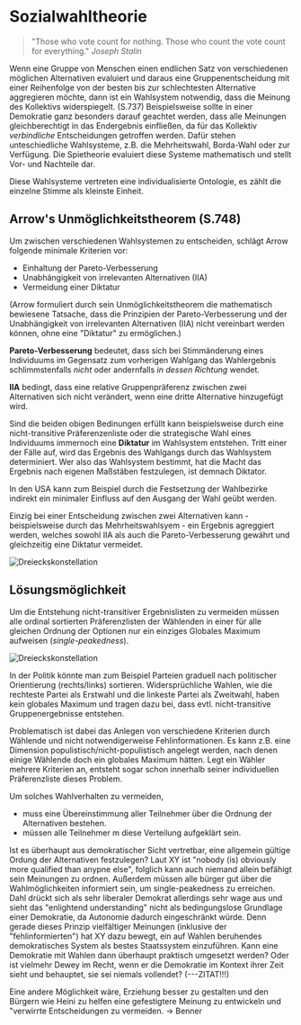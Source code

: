 # Sozialwahltheorie

> "Those who vote count for nothing.
> Those who count the vote count for everything."
> *Joseph Stalin*

Wenn eine Gruppe von Menschen einen endlichen Satz von verschiedenen möglichen Alternativen evaluiert und daraus eine Gruppenentscheidung mit einer Reihenfolge von der besten bis zur schlechtesten Alternative aggregieren möchte, dann ist ein Wahlsystem notwendig, dass die Meinung des Kollektivs widerspiegelt. (S.737)
Beispielsweise sollte in einer Demokratie ganz besonders darauf geachtet werden, dass alle Meinungen gleichberechtigt in das Endergebnis einfließen, da für das Kollektiv *verbindliche* Entscheidungen getroffen werden.
Dafür stehen unteschiedliche Wahlsysteme, z.B. die Mehrheitswahl, Borda-Wahl oder  zur Verfügung.
Die Spietheorie evaluiert diese Systeme mathematisch und stellt Vor- und Nachteile dar.

Diese Wahlsysteme vertreten eine individualisierte Ontologie, es zählt die einzelne Stimme als kleinste Einheit.
<!-- TODO MH: das steht so etwas alleine im Wald, und ich verstehe es auch nicht so ganz. Wahlsysteme vertreten keine Ontologie; Denkapparate wie Sozialwahltheorie tun das. Was ihr hier wohl meint ist eher in den Annahmen über Präferenzen zu finden, welche Sozialwahltheorie trifft (vollständig, etc.) – am besten diese Annahmen hier recht früh dokumentieren, und dann darauf hinweisen was die Ontologie ist: nämlich *gegebene* Präferenzen von Individuen (was wären alternativen zu beidem?) -->


## Arrow's Unmöglichkeitstheorem (S.748)

Um zwischen verschiedenen Wahlsystemen zu entscheiden, schlägt Arrow folgende minimale Kriterien vor:
- Einhaltung der Pareto-Verbesserung
- Unabhängigkeit von irrelevanten Alternativen (IIA)
- Vermeidung einer Diktatur

(Arrow formuliert durch sein Unmöglichkeitstheorem die mathematisch bewiesene Tatsache, dass die Prinzipien der Pareto-Verbesserung und der Unabhängigkeit von irrelevanten Alternativen (IIA) nicht vereinbart werden können, ohne eine "Diktatur" zu ermöglichen.)
<!-- TODO MH: Dieser Satz hat eher Charakter einer Schlussfolgerung als eines Einleitungssatzes; vielleicht erstmal sagen:vor: ... -->

**Pareto-Verbesserung** bedeutet, dass sich bei Stimmänderung eines Individuums im Gegensatz zum vorherigen Wahlgang das Wahlergebnis schlimmstenfalls *nicht* oder andernfalls *in dessen Richtung* wendet.

**IIA** bedingt, dass eine relative Gruppenpräferenz zwischen zwei Alternativen sich nicht verändert, wenn eine dritte Alternative hinzugefügt wird.

Sind die beiden obigen Bedinungen erfüllt kann beispielsweise durch eine nicht-transitive Präferenzenliste oder die strategische Wahl eines Individuums immernoch eine **Diktatur** im Wahlsystem entstehen.
Tritt einer der Fälle auf, wird das Ergebnis des Wahlgangs durch das Wahlsystem determiniert.
Wer also das Wahlsystem bestimmt, hat die Macht das Ergebnis nach eigenen Maßstäben festzulegen, ist demnach Diktator.

In den USA kann zum Beispiel durch die Festsetzung der Wahlbezirke indirekt ein minimaler Einfluss auf den Ausgang der Wahl geübt werden.

Einzig bei einer Entscheidung zwischen zwei Alternativen kann - beispielsweise durch das Mehrheitswahlsyem - ein Ergebnis agreggiert werden, welches sowohl IIA als auch die Pareto-Verbesserung gewährt und gleichzeitig eine Diktatur vermeidet.

![Dreieckskonstellation](img/Kleinberg_Sozialwahltheorie_Abb1.jpg)

## Lösungsmöglichkeit

Um die Entstehung nicht-transitiver Ergebnislisten zu vermeiden müssen alle ordinal sortierten Präferenzlisten der Wählenden in einer für alle gleichen  Ordnung der Optionen nur ein einziges Globales Maximum aufweisen (*single-peakedness*).
<!-- TODO MH: single peaked übersetzen, internet fragen // FB Intenet hat keine Antwort -> TODO entfernen wenn "Globales Maximum" ausreicht -->
![Dreieckskonstellation](img/Kleinberg_Sozialwahltheorie_Abb2.jpg)

In der Politik könnte man zum Beispiel Parteien graduell nach politischer Orientierung (rechts/links) sortieren.
Widersprüchliche Wahlen, wie die rechteste Partei als Erstwahl und die linkeste Partei als Zweitwahl, haben kein globales Maximum und tragen dazu bei, dass evtl. nicht-transitive Gruppenergebnisse entstehen.

Problematisch ist dabei das Anlegen von verschiedene Kriterien durch Wählende und nicht notwendigerweise Fehlinformationen.
Es kann z.B. eine Dimension populistisch/nicht-populistisch angelegt werden, nach denen einige Wählende doch ein globales Maximum hätten.
Legt ein Wähler mehrere Kriterien an, entsteht sogar schon innerhalb seiner individuellen Präferenzliste dieses Problem.

Um solches Wahlverhalten zu vermeiden,
- muss eine Übereinstimmung aller Teilnehmer über die Ordnung der Alternativen bestehen.
- müssen alle Teilnehmer m diese Verteilung aufgeklärt sein.


Ist es überhaupt aus demokratischer Sicht vertretbar, eine allgemein gültige Ordung der Alternativen festzulegen?
Laut XY ist "nobody (is) obviously more qualified than anypne else", folglich kann auch niemand allein befähigt sein Meinungen zu ordnen.
Außerdem müssen alle bürger gut über die Wahlmöglichkeiten informiert sein, um single-peakedness zu erreichen.
Dahl drückt sich als sehr liberaler Demokrat allerdings sehr wage aus und sieht das "enlightend understanding" nicht als bedingungslose Grundlage einer Demokratie, da
Autonomie dadurch eingeschränkt würde.
Denn gerade dieses Prinzip vielfältiger Meinungen (inklusive der "fehlinformierten") hat XY dazu bewegt, ein auf Wahlen beruhendes demokratisches System als bestes Staatssystem einzuführen.
Kann eine Demokratie mit Wahlen dann überhaupt praktisch umgesetzt werden?
Oder ist vielmehr Dewey im Recht, wenn er die Demokratie im Kontext ihrer Zeit sieht und behauptet, sie sei niemals vollendet? (---ZITAT!!!)

Eine andere Möglichkeit wäre, Erziehung besser zu gestalten und den Bürgern wie Heini zu helfen eine gefestigtere Meinung zu entwickeln und "verwirrte Entscheidungen zu vermeiden. -> Benner
<!-- FIXME: MH In den oberen Absätzen sind noch Fragmente, unübersetztes etc. drin. -->
<!-- TODO: MH außerdem sollten die oberen Paragrafen mit den Lösungen der single-peakedness Probleme deutlich knapper ausfallen; das war ja eher so eine Randbemerkung. Für uns ist es Interessant hier auf die Notwendigkeit von Bildung sowie den Widerspruch zu liberalen Verschreibungen hinzuweisen. -->
